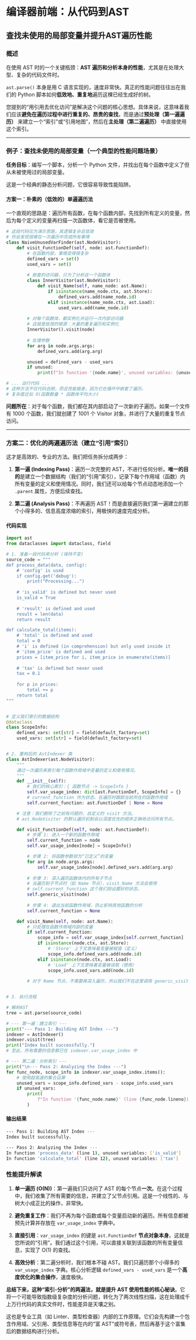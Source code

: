 # 编译器前端：从代码到AST

## 查找未使用的局部变量并提升AST遍历性能

### 概述

在使用 AST 时的一个关键瓶颈：**AST 遍历和分析本身的性能**，尤其是在处理大型、复杂的代码文件时。

`ast.parse()` 本身是用 C 语言实现的，速度非常快。真正的性能问题往往出在我们的 Python 脚本如何**低效地、重复地**遍历这棵已经生成好的树。

您提到的“用引用去优化访问”是解决这个问题的核心思想。具体来说，这意味着我们应该**避免在遍历过程中进行重复的、昂贵的查找**，而是通过**预处理（第一遍遍历）** 来建立一个“索引”或“引用地图”，然后在**主处理（第二遍遍历）** 中直接使用这个索引。

---

### 例子：查找未使用的局部变量（一个典型的性能问题场景）

**任务目标**：编写一个脚本，分析一个 Python 文件，并找出在每个函数中定义了但从未被使用过的局部变量。

这是一个经典的静态分析问题，它很容易导致性能陷阱。

#### 方案一：朴素的（低效的）单遍遍历法

一个直观的思路是：遍历所有函数，在每个函数内部，先找到所有定义的变量，然后为每个定义的变量再扫描一次函数体，看它是否被使用。

```python
# 这段代码仅为演示思路，其逻辑复杂且低效
# 你会发现很难在一次遍历中完成所有事情
class NaiveUnusedVarFinder(ast.NodeVisitor):
    def visit_FunctionDef(self, node: ast.FunctionDef):
        # 在函数内部，事情变得很复杂
        defined_vars = set()
        used_vars = set()
        
        # 嵌套的访问器，只为了分析这一个函数体
        class InnerVisitor(ast.NodeVisitor):
            def visit_Name(self, name_node: ast.Name):
                if isinstance(name_node.ctx, ast.Store):
                    defined_vars.add(name_node.id)
                elif isinstance(name_node.ctx, ast.Load):
                    used_vars.add(name_node.id)
        
        # 对每个函数体，都实例化并运行一次内部访问器
        # 这就是低效的根源：大量的重复遍历和实例化
        InnerVisitor().visit(node)
        
        # 处理参数
        for arg in node.args.args:
            defined_vars.add(arg.arg)

        unused = defined_vars - used_vars
        if unused:
            print(f"In function '{node.name}', unused variables: {unused}")

# ... 运行代码 ...
# 这种方法不仅代码丑陋，而且性能极差，因为它在循环中嵌套了遍历。
# 复杂度近似 O(函数数量 * 函数体平均大小)
```

**问题所在**：对于每个函数，我们都在其内部启动了一次新的子遍历。如果一个文件有 1000 个函数，我们就创建了 1001 个 Visitor 对象，并进行了大量的重复节点访问。

---

### 方案二：优化的两遍遍历法（建立“引用”索引）

这才是高效的、专业的方法。我们把任务拆分成两步：

1. **第一遍 (Indexing Pass)**：遍历一次完整的 AST，不进行任何分析。**唯一的目的**是建立一个数据结构（我们的“引用”索引），记录下每个作用域（函数）内所有变量的定义和使用情况。同时，我们还可以给每个节点动态地添加一个 `.parent` 属性，方便后续查找。

2. **第二遍 (Analysis Pass)**：不再遍历 AST！而是直接遍历我们第一遍建立的那个小得多的、信息高度浓缩的索引，用极快的速度完成分析。

#### 代码实现

```python
import ast
from dataclasses import dataclass, field

# 1. 准备一段代码来分析 (保持不变)
source_code = """
def process_data(data, config):
    # 'config' is used
    if config.get('debug'):
        print("Processing...")
    
    # 'is_valid' is defined but never used
    is_valid = True
    
    # 'result' is defined and used
    result = len(data)
    return result

def calculate_total(items):
    # 'total' is defined and used
    total = 0
    # 'i' is defined (in comprehension) but only used inside it
    # 'item_price' is defined and used
    prices = [item_price for i, item_price in enumerate(items)]
    
    # 'tax' is defined but never used
    tax = 0.1
    
    for p in prices:
        total += p
    return total
"""


# 定义我们索引的数据结构
@dataclass
class ScopeInfo:
    defined_vars: set[str] = field(default_factory=set)
    used_vars: set[str] = field(default_factory=set)


# 2. 重构后的 AstIndexer 类
class AstIndexer(ast.NodeVisitor):
    """
    通过一次遍历来索引每个函数作用域中变量的定义和使用情况。
    """
    def __init__(self):
        # 我们的核心索引：{ 函数节点 -> ScopeInfo }
        self.var_usage_index: dict[ast.FunctionDef, ScopeInfo] = {}
        # current_function 作为状态，在遍历时跟踪当前所在的函数作用域
        self.current_function: ast.FunctionDef | None = None

    # 注意：我们删除了之前有问题的、自定义的 visit 方法。
    # ast.NodeVisitor 的默认遍历机制会以深度优先的顺序正确地访问所有节点。

    def visit_FunctionDef(self, node: ast.FunctionDef):
        # 步骤 1: 进入一个新的函数作用域
        self.current_function = node
        self.var_usage_index[node] = ScopeInfo()

        # 步骤 2: 将函数参数视为“已定义”的变量
        for arg in node.args.args:
            self.var_usage_index[node].defined_vars.add(arg.arg)
        
        # 步骤 3: 深入遍历函数体内的所有子节点
        # 当遍历到子节点时（如 Name 节点），visit_Name 方法会使用
        # self.current_function 这个我们刚设置好的状态。
        self.generic_visit(node)
        
        # 步骤 4: 退出当前函数作用域，防止影响其他函数的分析
        self.current_function = None

    def visit_Name(self, node: ast.Name):
        # 只处理在函数作用域内部的变量
        if self.current_function:
            scope_info = self.var_usage_index[self.current_function]
            if isinstance(node.ctx, ast.Store):
                # 'Store' 上下文意味着变量被赋值（定义）
                scope_info.defined_vars.add(node.id)
            elif isinstance(node.ctx, ast.Load):
                # 'Load' 上下文意味着变量被读取（使用）
                scope_info.used_vars.add(node.id)
        
        # 对于 Name 节点，不需要再深入遍历，所以我们不在这里调用 generic_visit


# 3. 执行流程 

# 解析AST
tree = ast.parse(source_code)

# --- 第一遍：建立索引 ---
print("--- Pass 1: Building AST Index ---")
indexer = AstIndexer()
indexer.visit(tree)
print("Index built successfully.")
# 至此，所有需要的信息都已在 indexer.var_usage_index 中

# --- 第二遍：分析索引 ---
print("\n--- Pass 2: Analyzing the Index ---")
for func_node, scope_info in indexer.var_usage_index.items():
    # 使用超高速的集合运算
    unused_vars = scope_info.defined_vars - scope_info.used_vars
    if unused_vars:
        print(
            f"In function '{func_node.name}' (line {func_node.lineno}), unused variables: {sorted(list(unused_vars))}"
        )
```

#### 输出结果

```bash
--- Pass 1: Building AST Index ---
Index built successfully.

--- Pass 2: Analyzing the Index ---
In function 'process_data' (line 1), unused variables: ['is_valid']
In function 'calculate_total' (line 12), unused variables: ['tax']
```

### 性能提升解读

1. **单一遍历 (O(N))**：第一遍我们只访问了 AST 的每个节点**一次**。在这个过程中，我们收集了所有需要的信息，并建立了父节点引用。这是一个线性的、与树大小成正比的操作，非常快。

2. **避免重复工作**：我们不再为每个函数或每个变量启动新的遍历。所有信息都被预先计算并存放在 `var_usage_index` 字典中。

3. **直接引用**：`var_usage_index` 的键是 `ast.FunctionDef` **节点对象本身**。这就是您所说的“引用”。我们通过这个引用，可以直接关联到该函数的所有变量信息，实现了 O(1) 的查找。

4. **高效分析**：第二遍分析时，我们根本不碰 AST。我们只遍历那个小得多的 `var_usage_index` 字典。核心分析逻辑 `defined_vars - used_vars` 是一个**高度优化的集合操作**，速度极快。

**总结下来，这种“索引-分析”的两遍法，就是提升 AST 使用性能的核心秘诀**。它将一个可能导致指数级复杂度的分析问题，转化为了两次线性扫描，这在处理成千上万行代码的真实文件时，性能差异是天壤之别。

这也是专业工具（如 Linter、类型检查器）内部的工作原理。它们会先构建一个包含作用域、父引用、类型信息等在内的“富 AST”或符号表，然后再基于这个富集后的数据结构进行分析。
